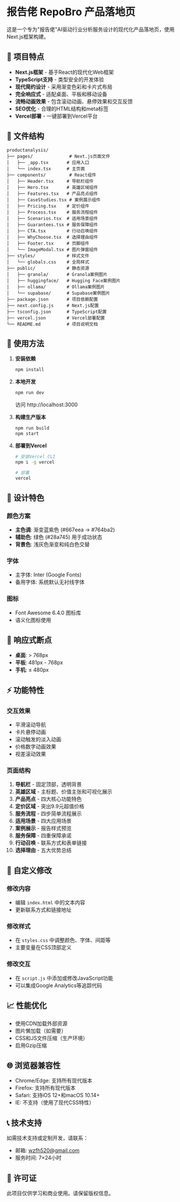 # 报告佬 RepoBro 产品落地页

这是一个专为"报告佬"AI驱动行业分析服务设计的现代化产品落地页，使用Next.js框架构建。

## 🎯 项目特点

- **Next.js框架** - 基于React的现代化Web框架
- **TypeScript支持** - 类型安全的开发体验
- **现代简约设计** - 采用渐变色彩和卡片式布局
- **完全响应式** - 适配桌面、平板和移动设备
- **流畅动画效果** - 包含滚动动画、悬停效果和交互反馈
- **SEO优化** - 合理的HTML结构和meta标签
- **Vercel部署** - 一键部署到Vercel平台

## 📁 文件结构

```
productanalysis/
├── pages/              # Next.js页面文件
│   ├── _app.tsx       # 应用入口
│   └── index.tsx      # 主页面
├── components/         # React组件
│   ├── Header.tsx     # 导航栏组件
│   ├── Hero.tsx       # 英雄区域组件
│   ├── Features.tsx   # 产品亮点组件
│   ├── CaseStudies.tsx # 案例展示组件
│   ├── Pricing.tsx    # 定价组件
│   ├── Process.tsx    # 服务流程组件
│   ├── Scenarios.tsx  # 适用场景组件
│   ├── Guarantees.tsx # 服务保障组件
│   ├── CTA.tsx        # 行动召唤组件
│   ├── WhyChoose.tsx  # 选择理由组件
│   ├── Footer.tsx     # 页脚组件
│   └── ImageModal.tsx # 图片弹窗组件
├── styles/            # 样式文件
│   └── globals.css    # 全局样式
├── public/            # 静态资源
│   ├── granola/       # Granola案例图片
│   ├── huggingface/   # Hugging Face案例图片
│   ├── ollama/        # Ollama案例图片
│   └── supabase/      # Supabase案例图片
├── package.json       # 项目依赖配置
├── next.config.js     # Next.js配置
├── tsconfig.json      # TypeScript配置
├── vercel.json        # Vercel部署配置
└── README.md          # 项目说明文档
```

## 🚀 使用方法

1. **安装依赖**
   ```bash
   npm install
   ```

2. **本地开发**
   ```bash
   npm run dev
   ```
   访问 http://localhost:3000

3. **构建生产版本**
   ```bash
   npm run build
   npm start
   ```

4. **部署到Vercel**
   ```bash
   # 安装Vercel CLI
   npm i -g vercel
   
   # 部署
   vercel
   ```

## 🎨 设计特色

### 颜色方案
- **主色调**: 渐变蓝紫色 (#667eea → #764ba2)
- **辅助色**: 绿色 (#28a745) 用于成功状态
- **背景色**: 浅灰色渐变和纯白色交替

### 字体
- 主字体: Inter (Google Fonts)
- 备用字体: 系统默认无衬线字体

### 图标
- Font Awesome 6.4.0 图标库
- 语义化图标使用

## 📱 响应式断点

- **桌面**: > 768px
- **平板**: 481px - 768px  
- **手机**: ≤ 480px

## ⚡ 功能特性

### 交互效果
- 平滑滚动导航
- 卡片悬停动画
- 滚动触发的淡入动画
- 价格数字动画效果
- 视差滚动效果

### 页面结构
1. **导航栏** - 固定顶部，透明背景
2. **英雄区域** - 主标题、价值主张和可视化展示
3. **产品亮点** - 四大核心功能特色
4. **定价区域** - 突出9.9元超值价格
5. **服务流程** - 四步简单流程展示
6. **适用场景** - 四大应用场景
7. **案例展示** - 报告样式预览
8. **服务保障** - 四重保障承诺
9. **行动召唤** - 联系方式和表单链接
10. **选择理由** - 五大优势总结

## 🔧 自定义修改

### 修改内容
- 编辑 `index.html` 中的文本内容
- 更新联系方式和链接地址

### 修改样式
- 在 `styles.css` 中调整颜色、字体、间距等
- 主要变量在CSS顶部定义

### 修改交互
- 在 `script.js` 中添加或修改JavaScript功能
- 可以集成Google Analytics等追踪代码

## 📈 性能优化

- 使用CDN加载外部资源
- 图片懒加载（如需要）
- CSS和JS文件压缩（生产环境）
- 启用Gzip压缩

## 🌐 浏览器兼容性

- Chrome/Edge: 支持所有现代版本
- Firefox: 支持所有现代版本  
- Safari: 支持iOS 12+和macOS 10.14+
- IE: 不支持（使用了现代CSS特性）

## 📞 技术支持

如需技术支持或定制开发，请联系：
- 邮箱: wzfh520@gmail.com
- 服务时间: 7×24小时

## 📄 许可证

此项目仅供学习和商业使用。请保留版权信息。
